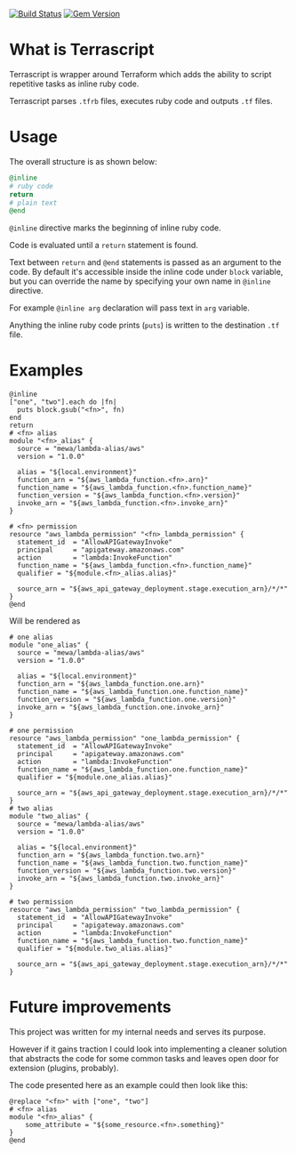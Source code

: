 [![Build Status](https://travis-ci.org/mewa/terrascript.svg?branch=master)](https://travis-ci.org/mewa/terrascript) [![Gem Version](https://badge.fury.io/rb/terrascript.svg)](https://badge.fury.io/rb/terrascript)

# What is Terrascript

Terrascript is wrapper around Terraform which adds the ability to script repetitive tasks as inline ruby code.

Terrascript parses `.tfrb` files, executes ruby code and outputs `.tf` files.

# Usage

The overall structure is as shown below:
```ruby
@inline
# ruby code
return
# plain text
@end
```

`@inline` directive marks the beginning of inline ruby code.

Code is evaluated until a `return` statement is found.

Text between `return` and `@end` statements is passed as an argument to the code.
By default it's accessible inside the inline code under `block` variable, but you can override the name by specifying your own name in `@inline` directive.

For example `@inline arg` declaration will pass text in `arg` variable.

Anything the inline ruby code prints (`puts`) is written to the destination `.tf` file.

# Examples

```hcl
@inline
["one", "two"].each do |fn|
  puts block.gsub("<fn>", fn)
end
return
# <fn> alias
module "<fn>_alias" {
  source = "mewa/lambda-alias/aws"
  version = "1.0.0"

  alias = "${local.environment}"
  function_arn = "${aws_lambda_function.<fn>.arn}"
  function_name = "${aws_lambda_function.<fn>.function_name}"
  function_version = "${aws_lambda_function.<fn>.version}"
  invoke_arn = "${aws_lambda_function.<fn>.invoke_arn}"
}

# <fn> permission
resource "aws_lambda_permission" "<fn>_lambda_permission" {
  statement_id  = "AllowAPIGatewayInvoke"
  principal     = "apigateway.amazonaws.com"
  action        = "lambda:InvokeFunction"
  function_name = "${aws_lambda_function.<fn>.function_name}"
  qualifier = "${module.<fn>_alias.alias}"

  source_arn = "${aws_api_gateway_deployment.stage.execution_arn}/*/*"
}
@end
```
Will be rendered as
```hcl
# one alias
module "one_alias" {
  source = "mewa/lambda-alias/aws"
  version = "1.0.0"

  alias = "${local.environment}"
  function_arn = "${aws_lambda_function.one.arn}"
  function_name = "${aws_lambda_function.one.function_name}"
  function_version = "${aws_lambda_function.one.version}"
  invoke_arn = "${aws_lambda_function.one.invoke_arn}"
}

# one permission
resource "aws_lambda_permission" "one_lambda_permission" {
  statement_id  = "AllowAPIGatewayInvoke"
  principal     = "apigateway.amazonaws.com"
  action        = "lambda:InvokeFunction"
  function_name = "${aws_lambda_function.one.function_name}"
  qualifier = "${module.one_alias.alias}"

  source_arn = "${aws_api_gateway_deployment.stage.execution_arn}/*/*"
}
# two alias
module "two_alias" {
  source = "mewa/lambda-alias/aws"
  version = "1.0.0"

  alias = "${local.environment}"
  function_arn = "${aws_lambda_function.two.arn}"
  function_name = "${aws_lambda_function.two.function_name}"
  function_version = "${aws_lambda_function.two.version}"
  invoke_arn = "${aws_lambda_function.two.invoke_arn}"
}

# two permission
resource "aws_lambda_permission" "two_lambda_permission" {
  statement_id  = "AllowAPIGatewayInvoke"
  principal     = "apigateway.amazonaws.com"
  action        = "lambda:InvokeFunction"
  function_name = "${aws_lambda_function.two.function_name}"
  qualifier = "${module.two_alias.alias}"

  source_arn = "${aws_api_gateway_deployment.stage.execution_arn}/*/*"
}
```

# Future improvements

This project was written for my internal needs and serves its purpose.

However if it gains traction I could look into implementing a cleaner solution
that abstracts the code for some common tasks and leaves open door for extension (plugins, probably).

The code presented here as an example could then look like this:

```hcl
@replace "<fn>" with ["one", "two"]
# <fn> alias
module "<fn>_alias" {
    some_attribute = "${some_resource.<fn>.something}"
}
@end
```
